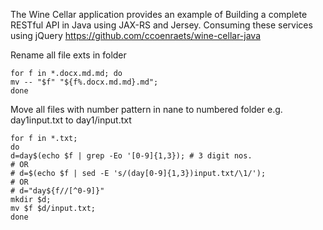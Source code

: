 The Wine Cellar application provides an example of Building a complete RESTful API in Java using JAX-RS and Jersey. Consuming these services using jQuery
https://github.com/ccoenraets/wine-cellar-java

Rename all file exts in folder
```shell
for f in *.docx.md.md; do
mv -- "$f" "${f%.docx.md.md}.md";
done
```

Move all files with number pattern in nane to numbered folder e.g. day1input.txt to day1/input.txt
```shell
for f in *.txt; 
do 
d=day$(echo $f | grep -Eo '[0-9]{1,3}); # 3 digit nos.
# OR
# d=$(echo $f | sed -E 's/(day[0-9]{1,3})input.txt/\1/'); 
# OR
# d="day${f//[^0-9]}"
mkdir $d; 
mv $f $d/input.txt;
done
```
